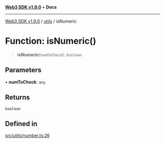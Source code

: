 [**Web3 SDK v1.9.0**](../../../README.md) • **Docs**

***

[Web3 SDK v1.9.0](../../../globals.md) / [utils](../README.md) / isNumeric

# Function: isNumeric()

> **isNumeric**(`numToCheck`): `boolean`

## Parameters

• **numToCheck**: `any`

## Returns

`boolean`

## Defined in

[src/utils/number.ts:26](https://github.com/Mystic-Nayy/alephium-web3/blob/ee41f5e0e7d7fb0b155fe62f05b2ac03772895ca/packages/web3/src/utils/number.ts#L26)
